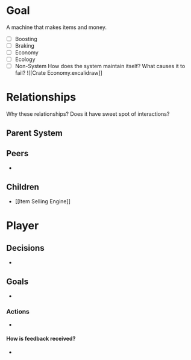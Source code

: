 # Goal
A machine that makes items and money.
- [ ] Boosting
- [ ] Braking
- [ ] Economy
- [ ] Ecology
- [ ] Non-System
How does the system maintain itself? What causes it to fail?
![[Crate Economy.excalidraw]]
# Relationships
Why these relationships?
Does it have sweet spot of interactions?
## Parent System

## Peers
- 
## Children
- [[Item Selling Engine]]
# Player
## Decisions
- 
## Goals
- 
### Actions
- 
#### How is feedback received?
- 
